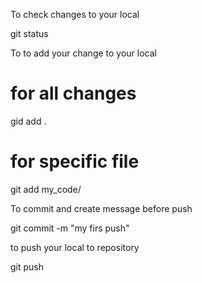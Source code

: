 

To check changes to your local

git status


To to add your change to your local

# for all changes
gid add .

# for specific file
git add my_code/

To commit and create message before push

git commit -m "my firs push"

to push your local to repository

git push


